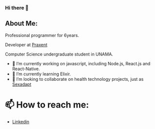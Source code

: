 ### Hi there 👋

## About Me:
Professional programmer for 6years.

Developer at [Praxent](https://praxent.com/)

Computer Science undergraduate student in UNAMA.

- 🔭 I’m currently working on javascript, including Node.js, React.js and React-Native.
- 🌱 I’m currently learning Elixir.
- 👯 I’m looking to collaborate on health technology projects, just as [Sexadapt](https://github.com/sexadapt)


# 📫 How to reach me:
- [Linkedin](https://www.linkedin.com/in/diogofelipe/)
